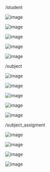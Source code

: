 /student


![image](https://github.com/JonathanREV2003/CRUD_PII/assets/99297546/df6b353f-0632-4d57-b305-696905268992)

![image](https://github.com/JonathanREV2003/CRUD_PII/assets/99297546/899397fd-17c6-445b-abb9-be845d078207)

![image](https://github.com/JonathanREV2003/CRUD_PII/assets/99297546/c29c8bbd-dbc9-4559-8639-eeaead17aa7c)

![image](https://github.com/JonathanREV2003/CRUD_PII/assets/99297546/9cffccf0-1960-451d-bd56-27e7653b4f46)

![image](https://github.com/JonathanREV2003/CRUD_PII/assets/99297546/fe6d40a5-c6cd-42db-9419-59d62ce295d7)


/subject


![image](https://github.com/JonathanREV2003/CRUD_PII/assets/99297546/f28ad9c9-7788-4654-ae94-adcd41d48ac9)

![image](https://github.com/JonathanREV2003/CRUD_PII/assets/99297546/c3d5f45d-6903-41dc-9611-cd45eca6dd42)

![image](https://github.com/JonathanREV2003/CRUD_PII/assets/99297546/ef1ebff0-d414-45d0-84dc-ffb4a08de80d)

![image](https://github.com/JonathanREV2003/CRUD_PII/assets/99297546/61a8a47d-268f-4ca5-9220-9dca049e70f3)

![image](https://github.com/JonathanREV2003/CRUD_PII/assets/99297546/4014de39-c641-4828-898b-1cfe3d2c639d)


/subject_assigment

![image](https://github.com/JonathanREV2003/CRUD_PII/assets/99297546/b7736e01-8abd-4f86-aa90-fe75014b1fd0)

![image](https://github.com/JonathanREV2003/CRUD_PII/assets/99297546/82eca324-8515-4097-8149-635960016484)

![image](https://github.com/JonathanREV2003/CRUD_PII/assets/99297546/62d34d31-851e-47cb-a06a-96ffd395ba20)

![image](https://github.com/JonathanREV2003/CRUD_PII/assets/99297546/8e177f8d-c1a3-4acd-a98e-1cd7fcd8a3c2)

